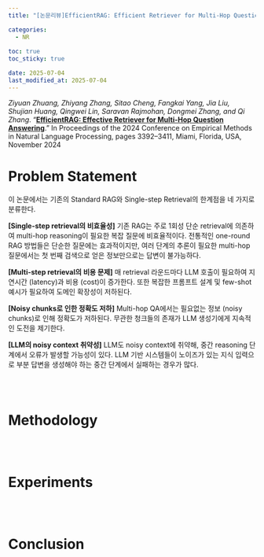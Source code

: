 ```yaml
---
title: "[논문리뷰]EfficientRAG: Efficient Retriever for Multi-Hop Question Answering"

categories: 
  - NR
  
toc: true
toc_sticky: true

date: 2025-07-04
last_modified_at: 2025-07-04
---
```


*Ziyuan Zhuang, Zhiyang Zhang, Sitao Cheng, Fangkai Yang, Jia Liu, Shujian Huang, Qingwei Lin, Saravan Rajmohan, Dongmei Zhang, and Qi Zhang*. “[**EfficientRAG: Effective Retriever for Multi-Hop Question Answering**](https://aclanthology.org/2024.emnlp-main.199/).” In Proceedings of the 2024 Conference on Empirical Methods in Natural Language Processing, pages 3392–3411, Miami, Florida, USA, November 2024

# Problem Statement
이 논문에서는 기존의 Standard RAG와 Single-step Retrieval의 한계점을 네 가지로 분류한다.

**[Single-step retrieval의 비효율성]** 기존 RAG는 주로 1회성 단순 retrieval에 의존하여 multi-hop reasoning이 필요한 복잡 질문에 비효율적이다. 전통적인 one-round RAG 방법들은 단순한 질문에는 효과적이지만, 여러 단계의 추론이 필요한 multi-hop 질문에서는 첫 번째 검색으로 얻은 정보만으로는 답변이 불가능하다.

**[Multi-step retrieval의 비용 문제]** 매 retrieval 라운드마다 LLM 호출이 필요하여 지연시간 (latency)과 비용 (cost)이 증가한다. 또한 복잡한 프롬프트 설계 및 few-shot 예시가 필요하여 도메인 확장성이 저하된다.

**[Noisy chunks로 인한 정확도 저하]** Multi-hop QA에서는 필요없는 정보 (noisy chunks)로 인해 정확도가 저하된다. 무관한 청크들의 존재가 LLM 생성기에게 지속적인 도전을 제기한다.

**[LLM의 noisy context 취약성]** LLM도 noisy context에 취약해, 중간 reasoning 단계에서 오류가 발생할 가능성이 있다. LLM 기반 시스템들이 노이즈가 있는 지식 입력으로 부분 답변을 생성해야 하는 중간 단계에서 실패하는 경우가 많다.

<br/>
<br/>

# Methodology



<br/>
<br/>

# Experiments



<br/>
<br/>

# Conclusion

